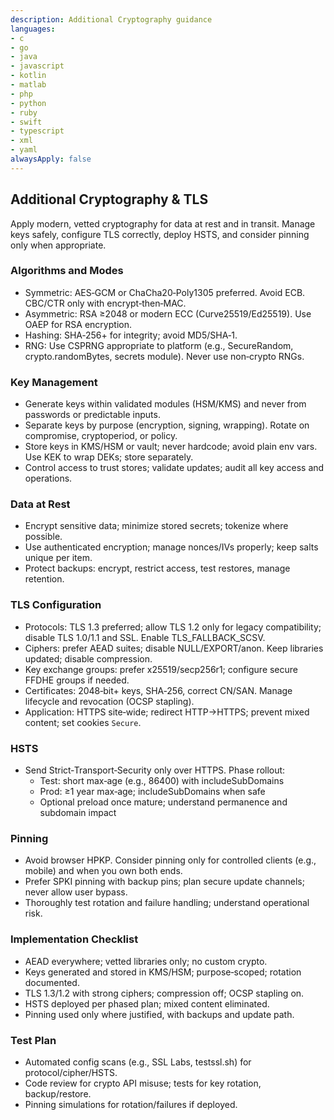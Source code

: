 ```yaml
---
description: Additional Cryptography guidance
languages:
- c
- go
- java
- javascript
- kotlin
- matlab
- php
- python
- ruby
- swift
- typescript
- xml
- yaml
alwaysApply: false
---
```


## Additional Cryptography & TLS

Apply modern, vetted cryptography for data at rest and in transit. Manage keys safely, configure TLS correctly, deploy HSTS, and consider pinning only when appropriate.

### Algorithms and Modes
- Symmetric: AES‑GCM or ChaCha20‑Poly1305 preferred. Avoid ECB. CBC/CTR only with encrypt‑then‑MAC.
- Asymmetric: RSA ≥2048 or modern ECC (Curve25519/Ed25519). Use OAEP for RSA encryption.
- Hashing: SHA‑256+ for integrity; avoid MD5/SHA‑1.
- RNG: Use CSPRNG appropriate to platform (e.g., SecureRandom, crypto.randomBytes, secrets module). Never use non‑crypto RNGs.

### Key Management
- Generate keys within validated modules (HSM/KMS) and never from passwords or predictable inputs.
- Separate keys by purpose (encryption, signing, wrapping). Rotate on compromise, cryptoperiod, or policy.
- Store keys in KMS/HSM or vault; never hardcode; avoid plain env vars. Use KEK to wrap DEKs; store separately.
- Control access to trust stores; validate updates; audit all key access and operations.

### Data at Rest
- Encrypt sensitive data; minimize stored secrets; tokenize where possible.
- Use authenticated encryption; manage nonces/IVs properly; keep salts unique per item.
- Protect backups: encrypt, restrict access, test restores, manage retention.

### TLS Configuration
- Protocols: TLS 1.3 preferred; allow TLS 1.2 only for legacy compatibility; disable TLS 1.0/1.1 and SSL. Enable TLS_FALLBACK_SCSV.
- Ciphers: prefer AEAD suites; disable NULL/EXPORT/anon. Keep libraries updated; disable compression.
- Key exchange groups: prefer x25519/secp256r1; configure secure FFDHE groups if needed.
- Certificates: 2048‑bit+ keys, SHA‑256, correct CN/SAN. Manage lifecycle and revocation (OCSP stapling).
- Application: HTTPS site‑wide; redirect HTTP→HTTPS; prevent mixed content; set cookies `Secure`.

### HSTS
- Send Strict‑Transport‑Security only over HTTPS. Phase rollout:
  - Test: short max‑age (e.g., 86400) with includeSubDomains
  - Prod: ≥1 year max‑age; includeSubDomains when safe
  - Optional preload once mature; understand permanence and subdomain impact

### Pinning
- Avoid browser HPKP. Consider pinning only for controlled clients (e.g., mobile) and when you own both ends.
- Prefer SPKI pinning with backup pins; plan secure update channels; never allow user bypass.
- Thoroughly test rotation and failure handling; understand operational risk.

### Implementation Checklist
- AEAD everywhere; vetted libraries only; no custom crypto.
- Keys generated and stored in KMS/HSM; purpose‑scoped; rotation documented.
- TLS 1.3/1.2 with strong ciphers; compression off; OCSP stapling on.
- HSTS deployed per phased plan; mixed content eliminated.
- Pinning used only where justified, with backups and update path.

### Test Plan
- Automated config scans (e.g., SSL Labs, testssl.sh) for protocol/cipher/HSTS.
- Code review for crypto API misuse; tests for key rotation, backup/restore.
- Pinning simulations for rotation/failures if deployed.
